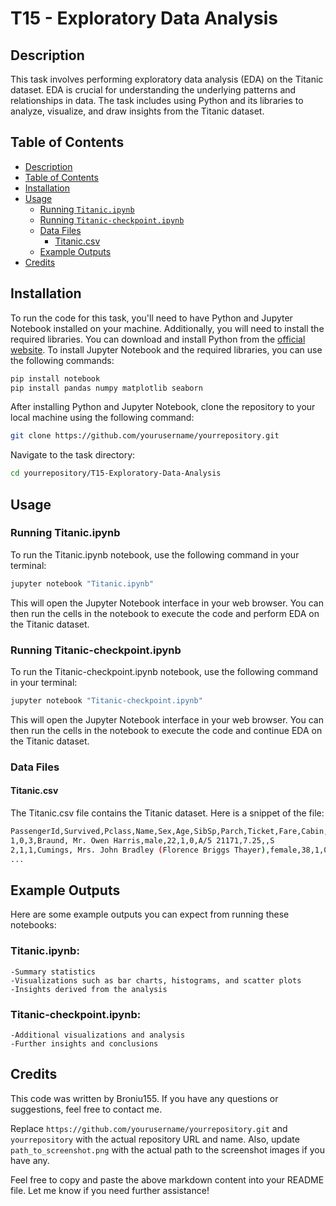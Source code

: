 # T15 - Exploratory Data Analysis

## Description
This task involves performing exploratory data analysis (EDA) on the Titanic dataset. EDA is crucial for understanding the underlying patterns and relationships in data. The task includes using Python and its libraries to analyze, visualize, and draw insights from the Titanic dataset.

## Table of Contents
- [Description](#description)
- [Table of Contents](#table-of-contents)
- [Installation](#installation)
- [Usage](#usage)
  - [Running `Titanic.ipynb`](#running-titanicipynb)
  - [Running `Titanic-checkpoint.ipynb`](#running-titanic-checkpointipynb)
  - [Data Files](#data-files)
    - [Titanic.csv](#titaniccsv)
  - [Example Outputs](#example-outputs)
- [Credits](#credits)

## Installation
To run the code for this task, you'll need to have Python and Jupyter Notebook installed on your machine. Additionally, you will need to install the required libraries. You can download and install Python from the [official website](https://www.python.org/downloads/). To install Jupyter Notebook and the required libraries, you can use the following commands:
```sh
pip install notebook
pip install pandas numpy matplotlib seaborn
```

After installing Python and Jupyter Notebook, clone the repository to your local machine using the following command:

```sh
git clone https://github.com/yourusername/yourrepository.git
```
Navigate to the task directory:
```sh
cd yourrepository/T15-Exploratory-Data-Analysis
```

## Usage

### Running Titanic.ipynb
To run the Titanic.ipynb notebook, use the following command in your terminal:

```sh
jupyter notebook "Titanic.ipynb"
```
This will open the Jupyter Notebook interface in your web browser. You can then run the cells in the notebook to execute the code and perform EDA on the Titanic dataset.

### Running Titanic-checkpoint.ipynb
To run the Titanic-checkpoint.ipynb notebook, use the following command in your terminal:

```sh
jupyter notebook "Titanic-checkpoint.ipynb"
```
This will open the Jupyter Notebook interface in your web browser. You can then run the cells in the notebook to execute the code and continue EDA on the Titanic dataset.

### Data Files

#### Titanic.csv
The Titanic.csv file contains the Titanic dataset. Here is a snippet of the file:

```sh
PassengerId,Survived,Pclass,Name,Sex,Age,SibSp,Parch,Ticket,Fare,Cabin,Embarked
1,0,3,Braund, Mr. Owen Harris,male,22,1,0,A/5 21171,7.25,,S
2,1,1,Cumings, Mrs. John Bradley (Florence Briggs Thayer),female,38,1,0,PC 17599,71.2833,C85,C
...
```

## Example Outputs
Here are some example outputs you can expect from running these notebooks:

### Titanic.ipynb:

    -Summary statistics
    -Visualizations such as bar charts, histograms, and scatter plots
    -Insights derived from the analysis

### Titanic-checkpoint.ipynb:

    -Additional visualizations and analysis
    -Further insights and conclusions

## Credits
This code was written by Broniu155. If you have any questions or suggestions, feel free to contact me.


Replace `https://github.com/yourusername/yourrepository.git` and `yourrepository` with the actual repository URL and name. Also, update `path_to_screenshot.png` with the actual path to the screenshot images if you have any.

Feel free to copy and paste the above markdown content into your README file. Let me know if you need further assistance!




